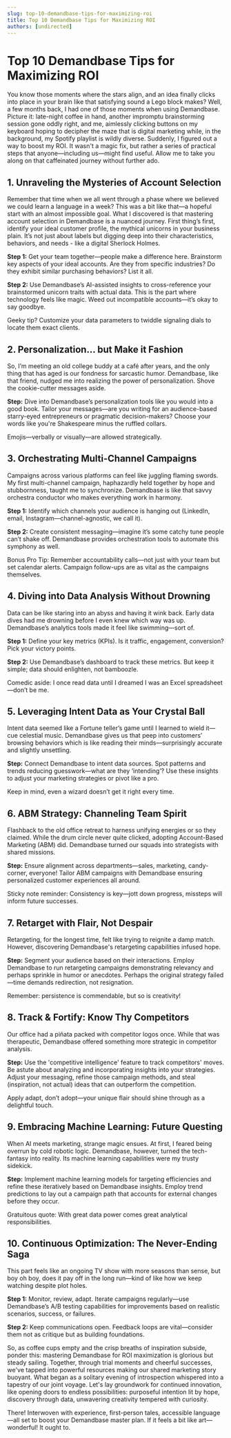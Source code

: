 ```yaml
---
slug: top-10-demandbase-tips-for-maximizing-roi
title: Top 10 Demandbase Tips for Maximizing ROI
authors: [undirected]
---
```



# Top 10 Demandbase Tips for Maximizing ROI

You know those moments where the stars align, and an idea finally clicks into place in your brain like that satisfying sound a Lego block makes? Well, a few months back, I had one of those moments when using Demandbase. Picture it: late-night coffee in hand, another impromptu brainstorming session gone oddly right, and me, aimlessly clicking buttons on my keyboard hoping to decipher the maze that is digital marketing while, in the background, my Spotify playlist is wildly diverse. Suddenly, I figured out a way to boost my ROI. It wasn't a magic fix, but rather a series of practical steps that anyone—including us—might find useful. Allow me to take you along on that caffeinated journey without further ado.

## 1. Unraveling the Mysteries of Account Selection

Remember that time when we all went through a phase where we believed we could learn a language in a week? This was a bit like that—a hopeful start with an almost impossible goal. What I discovered is that mastering account selection in Demandbase is a nuanced journey. First thing’s first, identify your ideal customer profile, the mythical unicorns in your business plain. It’s not just about labels but digging deep into their characteristics, behaviors, and needs - like a digital Sherlock Holmes.

**Step 1:** Get your team together—people make a difference here. Brainstorm key aspects of your ideal accounts. Are they from specific industries? Do they exhibit similar purchasing behaviors? List it all.

**Step 2:** Use Demandbase’s AI-assisted insights to cross-reference your brainstormed unicorn traits with actual data. This is the part where technology feels like magic. Weed out incompatible accounts—it’s okay to say goodbye.

Geeky tip? Customize your data parameters to twiddle signaling dials to locate them exact clients.

## 2. Personalization... but Make it Fashion

So, I’m meeting an old college buddy at a café after years, and the only thing that has aged is our fondness for sarcastic humor. Demandbase, like that friend, nudged me into realizing the power of personalization. Shove the cookie-cutter messages aside.

**Step:** Dive into Demandbase’s personalization tools like you would into a good book. Tailor your messages—are you writing for an audience-based starry-eyed entrepreneurs or pragmatic decision-makers? Choose your words like you're Shakespeare minus the ruffled collars.

Emojis—verbally or visually—are allowed strategically.

## 3. Orchestrating Multi-Channel Campaigns

Campaigns across various platforms can feel like juggling flaming swords. My first multi-channel campaign, haphazardly held together by hope and stubbornness, taught me to synchronize. Demandbase is like that savvy orchestra conductor who makes everything work in harmony.

**Step 1:** Identify which channels your audience is hanging out (LinkedIn, email, Instagram—channel-agnostic, we call it).

**Step 2:** Create consistent messaging—imagine it’s some catchy tune people can’t shake off. Demandbase provides orchestration tools to automate this symphony as well.

Bonus Pro Tip: Remember accountability calls—not just with your team but set calendar alerts. Campaign follow-ups are as vital as the campaigns themselves.

## 4. Diving into Data Analysis Without Drowning

Data can be like staring into an abyss and having it wink back. Early data dives had me drowning before I even knew which way was up. Demandbase’s analytics tools made it feel like swimming—sort of.

**Step 1:** Define your key metrics (KPIs). Is it traffic, engagement, conversion? Pick your victory points.

**Step 2:** Use Demandbase’s dashboard to track these metrics. But keep it simple; data should enlighten, not bamboozle.

Comedic aside: I once read data until I dreamed I was an Excel spreadsheet—don’t be me.

## 5. Leveraging Intent Data as Your Crystal Ball

Intent data seemed like a Fortune teller’s game until I learned to wield it—cue celestial music. Demandbase gives us that peep into customers’ browsing behaviors which is like reading their minds—surprisingly accurate and slightly unsettling.

**Step:** Connect Demandbase to intent data sources. Spot patterns and trends reducing guesswork—what are they ‘intending’? Use these insights to adjust your marketing strategies or pivot like a pro.

Keep in mind, even a wizard doesn’t get it right every time.

## 6. ABM Strategy: Channeling Team Spirit

Flashback to the old office retreat to harness unifying energies or so they claimed. While the drum circle never quite clicked, adopting Account-Based Marketing (ABM) did. Demandbase turned our squads into strategists with shared missions.

**Step:** Ensure alignment across departments—sales, marketing, candy-corner, everyone! Tailor ABM campaigns with Demandbase ensuring personalized customer experiences all around.

Sticky note reminder: Consistency is key—jott down progress, missteps will inform future successes.

## 7. Retarget with Flair, Not Despair

Retargeting, for the longest time, felt like trying to reignite a damp match. However, discovering Demandbase's retargeting capabilities infused hope.

**Step:** Segment your audience based on their interactions. Employ Demandbase to run retargeting campaigns demonstrating relevancy and perhaps sprinkle in humor or anecdotes. Perhaps the original strategy failed—time demands redirection, not resignation.

Remember: persistence is commendable, but so is creativity!

## 8. Track & Fortify: Know Thy Competitors

Our office had a piñata packed with competitor logos once. While that was therapeutic, Demandbase offered something more strategic in competitor analysis.

**Step:** Use the 'competitive intelligence' feature to track competitors' moves. Be astute about analyzing and incorporating insights into your strategies. Adjust your messaging, refine those campaign methods, and steal (inspiration, not actual) ideas that can outperform the competition.

Apply adapt, don’t adopt—your unique flair should shine through as a delightful touch. 

## 9. Embracing Machine Learning: Future Questing

When AI meets marketing, strange magic ensues. At first, I feared being overrun by cold robotic logic. Demandbase, however, turned the tech-fantasy into reality. Its machine learning capabilities were my trusty sidekick.

**Step:** Implement machine learning models for targeting efficiencies and refine these iteratively based on Demandbase insights. Employ trend predictions to lay out a campaign path that accounts for external changes before they occur.

Gratuitous quote: With great data power comes great analytical responsibilities.

## 10. Continuous Optimization: The Never-Ending Saga

This part feels like an ongoing TV show with more seasons than sense, but boy oh boy, does it pay off in the long run—kind of like how we keep watching despite plot holes.

**Step 1:** Monitor, review, adapt. Iterate campaigns regularly—use Demandbase’s A/B testing capabilities for improvements based on realistic scenarios, success, or failures.

**Step 2:** Keep communications open. Feedback loops are vital—consider them not as critique but as building foundations.

So, as coffee cups empty and the crisp breaths of inspiration subside, ponder this: mastering Demandbase for ROI maximization is glorious but steady sailing. Together, through trial moments and cheerful successes, we've tapped into powerful resources making our shared marketing story buoyant. What began as a solitary evening of introspection whispered into a tapestry of our joint voyage. Let's lay groundwork for continued innovation, like opening doors to endless possibilities: purposeful intention lit by hope, discovery through data, unwavering creativity tempered with curiosity. 

There! Interwoven with experience, first-person tales, accessible language—all set to boost your Demandbase master plan. If it feels a bit like art—wonderful! It ought to.